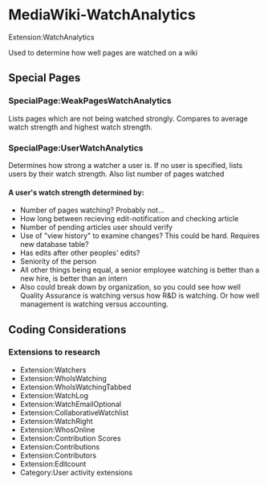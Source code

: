 # MediaWiki-WatchAnalytics

Extension:WatchAnalytics

Used to determine how well pages are watched on a wiki
 
## Special Pages

### SpecialPage:WeakPagesWatchAnalytics
Lists pages which are not being watched strongly. Compares to average watch strength and highest watch strength.
 
### SpecialPage:UserWatchAnalytics
Determines how strong a watcher a user is. If no user is specified, lists users by their watch strength. Also list number of pages watched
 
#### A user's watch strength determined by:
* Number of pages watching? Probably not...
* How long between recieving edit-notification and checking article
* Number of pending articles user should verify
* Use of "view history" to examine changes? This could be hard. Requires new database table?
* Has edits after other peoples' edits?
* Seniority of the person
 * All other things being equal, a senior employee watching is better than a new hire, is better than an intern
* Also could break down by organization, so you could see how well Quality Assurance is watching versus how R&D is watching. Or how well management is watching versus accounting.

## Coding Considerations

### Extensions to research
* Extension:Watchers
* Extension:WhoIsWatching
* Extension:WhoIsWatchingTabbed
* Extension:WatchLog
* Extension:WatchEmailOptional
* Extension:CollaborativeWatchlist
* Extension:WatchRight
* Extension:WhosOnline
* Extension:Contribution Scores
* Extension:Contributions
* Extension:Contributors
* Extension:Editcount
* Category:User activity extensions
